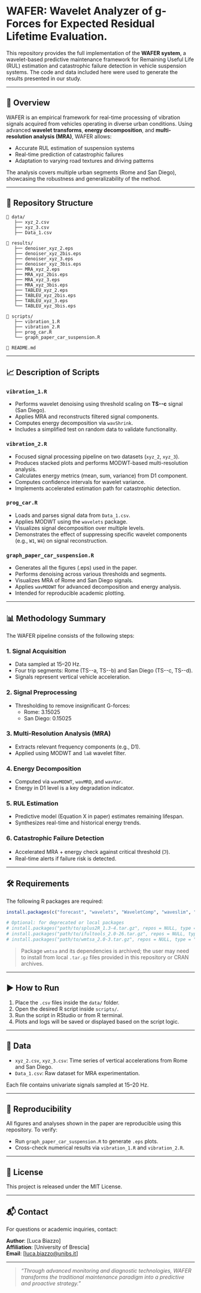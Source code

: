 # WAFER: Wavelet Analyzer of g-Forces for Expected Residual Lifetime Evaluation.

This repository provides the full implementation of the **WAFER system**, a wavelet-based predictive maintenance framework for Remaining Useful Life (RUL) estimation and catastrophic failure detection in vehicle suspension systems. The code and data included here were used to generate the results presented in our study.

---

## 📌 Overview

WAFER is an empirical framework for real-time processing of vibration signals acquired from vehicles operating in diverse urban conditions. Using advanced **wavelet transforms**, **energy decomposition**, and **multi-resolution analysis (MRA)**, WAFER allows:

- Accurate RUL estimation of suspension systems
- Real-time prediction of catastrophic failures
- Adaptation to varying road textures and driving patterns

The analysis covers multiple urban segments (Rome and San Diego), showcasing the robustness and generalizability of the method.

---

## 📂 Repository Structure

```
📁 data/
   ├── xyz_2.csv
   ├── xyz_3.csv
   ├── Data_1.csv

📁 results/
   ├── denoiser_xyz_2.eps
   ├── denoiser_xyz_2bis.eps
   ├── denoiser_xyz_3.eps
   ├── denoiser_xyz_3bis.eps
   ├── MRA_xyz_2.eps
   ├── MRA_xyz_2bis.eps
   ├── MRA_xyz_3.eps
   ├── MRA_xyz_3bis.eps
   ├── TABLEU_xyz_2.eps
   ├── TABLEU_xyz_2bis.eps
   ├── TABLEU_xyz_3.eps
   └── TABLEU_xyz_3bis.eps

📁 scripts/
   ├── vibration_1.R
   ├── vibration_2.R
   ├── prog_car.R
   └── graph_paper_car_suspension.R

📄 README.md
```

---

## 📈 Description of Scripts

### `vibration_1.R`

- Performs wavelet denoising using threshold scaling on **TS--c** signal (San Diego).
- Applies MRA and reconstructs filtered signal components.
- Computes energy decomposition via `wavShrink`.
- Includes a simplified test on random data to validate functionality.

### `vibration_2.R`

- Focused signal processing pipeline on two datasets (`xyz_2`, `xyz_3`).
- Produces stacked plots and performs MODWT-based multi-resolution analysis.
- Calculates energy metrics (mean, sum, variance) from D1 component.
- Computes confidence intervals for wavelet variance.
- Implements accelerated estimation path for catastrophic detection.

### `prog_car.R`

- Loads and parses signal data from `Data_1.csv`.
- Applies MODWT using the `wavelets` package.
- Visualizes signal decomposition over multiple levels.
- Demonstrates the effect of suppressing specific wavelet components (e.g., `W1`, `W4`) on signal reconstruction.

### `graph_paper_car_suspension.R`

- Generates all the figures (.eps) used in the paper.
- Performs denoising across various thresholds and segments.
- Visualizes MRA of Rome and San Diego signals.
- Applies `wavMODWT` for advanced decomposition and energy analysis.
- Intended for reproducible academic plotting.

---

## 📊 Methodology Summary

The WAFER pipeline consists of the following steps:

### 1. **Signal Acquisition**
- Data sampled at 15–20 Hz.
- Four trip segments: Rome (TS--a, TS--b) and San Diego (TS--c, TS--d).
- Signals represent vertical vehicle acceleration.

### 2. **Signal Preprocessing**
- Thresholding to remove insignificant G-forces:
  - Rome: 3.15025
  - San Diego: 0.15025

### 3. **Multi-Resolution Analysis (MRA)**
- Extracts relevant frequency components (e.g., D1).
- Applied using MODWT and `la8` wavelet filter.

### 4. **Energy Decomposition**
- Computed via `wavMODWT`, `wavMRD`, and `wavVar`.
- Energy in D1 level is a key degradation indicator.

### 5. **RUL Estimation**
- Predictive model (Equation X in paper) estimates remaining lifespan.
- Synthesizes real-time and historical energy trends.

### 6. **Catastrophic Failure Detection**
- Accelerated MRA + energy check against critical threshold (ℑ).
- Real-time alerts if failure risk is detected.

---

## 🛠️ Requirements

The following R packages are required:

```r
install.packages(c("forecast", "wavelets", "WaveletComp", "waveslim", "fBasics"))

# Optional: for deprecated or local packages
# install.packages("path/to/splus2R_1.3-4.tar.gz", repos = NULL, type = "source")
# install.packages("path/to/ifultools_2.0-26.tar.gz", repos = NULL, type = "source")
# install.packages("path/to/wmtsa_2.0-3.tar.gz", repos = NULL, type = "source")
```

> Package `wmtsa` and its dependencies is archived; the user may need to install from local `.tar.gz` files provided in this repository or CRAN archives.

---

## ▶️ How to Run

1. Place the `.csv` files inside the `data/` folder.
2. Open the desired R script inside `scripts/`.
3. Run the script in RStudio or from R terminal.
4. Plots and logs will be saved or displayed based on the script logic.

---

## 📁 Data

- `xyz_2.csv`, `xyz_3.csv`: Time series of vertical accelerations from Rome and San Diego.
- `Data_1.csv`: Raw dataset for MRA experimentation.

Each file contains univariate signals sampled at 15–20 Hz.

---

## 📌 Reproducibility

All figures and analyses shown in the paper are reproducible using this repository. To verify:

- Run `graph_paper_car_suspension.R` to generate `.eps` plots.
- Cross-check numerical results via `vibration_1.R` and `vibration_2.R`.

---

## 📄 License

This project is released under the MIT License.

---

## 📬 Contact

For questions or academic inquiries, contact:

**Author**: [Luca Biazzo]  
**Affiliation**: [University of Brescia]  
**Email**: [luca.biazzo@unibs.it]

---

> _“Through advanced monitoring and diagnostic technologies, WAFER transforms the traditional maintenance paradigm into a predictive and proactive strategy.”_
